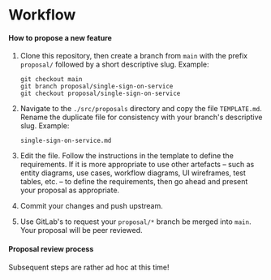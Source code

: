 # Workflow

#### How to propose a new feature

1.  Clone this repository, then create a branch from `main` with the prefix `proposal/` followed by a short descriptive slug. Example:

    ```
    git checkout main
    git branch proposal/single-sign-on-service
    git checkout proposal/single-sign-on-service
    ```

2.  Navigate to the `./src/proposals` directory and copy the file `TEMPLATE.md`. Rename the duplicate file for consistency with your branch's descriptive slug. Example:

    ```
    single-sign-on-service.md
    ```

3.  Edit the file. Follow the instructions in the template to define the requirements. If it is more appropriate to use other artefacts – such as entity diagrams, use cases, workflow diagrams, UI wireframes, test tables, etc. – to define the requirements, then go ahead and present your proposal as appropriate.

4.  Commit your changes and push upstream.

5.  Use GitLab's to request your `proposal/*` branch be merged into `main`. Your proposal will be peer reviewed.

#### Proposal review process

Subsequent steps are rather ad hoc at this time!
